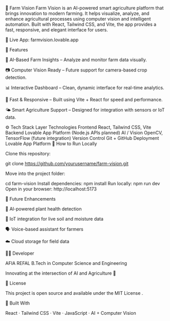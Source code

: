 🌾 Farm Vision
Farm Vision is an AI-powered smart agriculture platform that brings innovation to modern farming.
It helps visualize, analyze, and enhance agricultural processes using computer vision and intelligent automation.
Built with React, Tailwind CSS, and Vite, the app provides a fast, responsive, and elegant interface for users.

🔗 Live App: farmvision.lovable.app

🚀 Features

🌱 AI-Based Farm Insights – Analyze and monitor farm data visually.

📷 Computer Vision Ready – Future support for camera-based crop detection.

📊 Interactive Dashboard – Clean, dynamic interface for real-time analytics.

💨 Fast & Responsive – Built using Vite + React for speed and performance.

🌤️ Smart Agriculture Support – Designed for integration with sensors or IoT data.

⚙️ Tech Stack
Layer	Technologies
Frontend	React, Tailwind CSS, Vite
Backend	Lovable App Platform (Node.js APIs planned)
AI / Vision	OpenCV, TensorFlow (future integration)
Version Control	Git + GitHub
Deployment	Lovable App Platform
🧩 How to Run Locally

Clone this repository:

git clone https://github.com/yourusername/farm-vision.git


Move into the project folder:

cd farm-vision
Install dependencies:
npm install
Run locally:
npm run dev
Open in your browser:
http://localhost:5173

🔮 Future Enhancements

🤖 AI-powered plant health detection

📡 IoT integration for live soil and moisture data

🗣️ Voice-based assistant for farmers

☁️ Cloud storage for field data

👩‍💻 Developer

AFIA REFAL
B.Tech in Computer Science and Engineering

Innovating at the intersection of AI and Agriculture 🌿

📜 License

This project is open source and available under the MIT License
.

💙 Built With

React · Tailwind CSS · Vite · JavaScript · AI + Computer Vision
